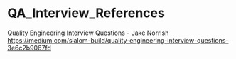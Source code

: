# QA_Interview_References
Quality Engineering Interview Questions - Jake Norrish
https://medium.com/slalom-build/quality-engineering-interview-questions-3e6c2b9067fd 
